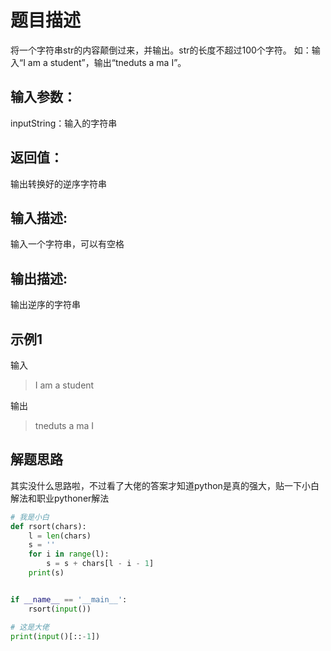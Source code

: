 # 题目描述

将一个字符串str的内容颠倒过来，并输出。str的长度不超过100个字符。 如：输入“I am a student”，输出“tneduts a ma I”。

## 输入参数：

inputString：输入的字符串

## 返回值：

输出转换好的逆序字符串

## 输入描述:
输入一个字符串，可以有空格

## 输出描述:
输出逆序的字符串

## 示例1

输入
> I am a student

输出
> tneduts a ma I


## 解题思路

其实没什么思路啦，不过看了大佬的答案才知道python是真的强大，贴一下小白解法和职业pythoner解法

```python
# 我是小白
def rsort(chars):
    l = len(chars)
    s = ''
    for i in range(l):
        s = s + chars[l - i - 1]
    print(s)


if __name__ == '__main__':
    rsort(input())
```

```python
# 这是大佬
print(input()[::-1])
```